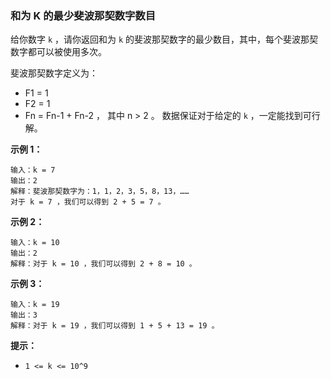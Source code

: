 ### 和为 K 的最少斐波那契数字数目 ###
给你数字 `k` ，请你返回和为 `k` 的斐波那契数字的最少数目，其中，每个斐波那契数字都可以被使用多次。

斐波那契数字定义为：

* F1 = 1
* F2 = 1
* Fn = Fn-1 + Fn-2 ， 其中 n > 2 。
数据保证对于给定的 `k` ，一定能找到可行解。



**示例 1：**

```
输入：k = 7
输出：2 
解释：斐波那契数字为：1，1，2，3，5，8，13，……
对于 k = 7 ，我们可以得到 2 + 5 = 7 。
```

**示例 2：**

```
输入：k = 10
输出：2 
解释：对于 k = 10 ，我们可以得到 2 + 8 = 10 。
```

**示例 3：**

```
输入：k = 19
输出：3 
解释：对于 k = 19 ，我们可以得到 1 + 5 + 13 = 19 。
```



**提示：**

* `1 <= k <= 10^9`

